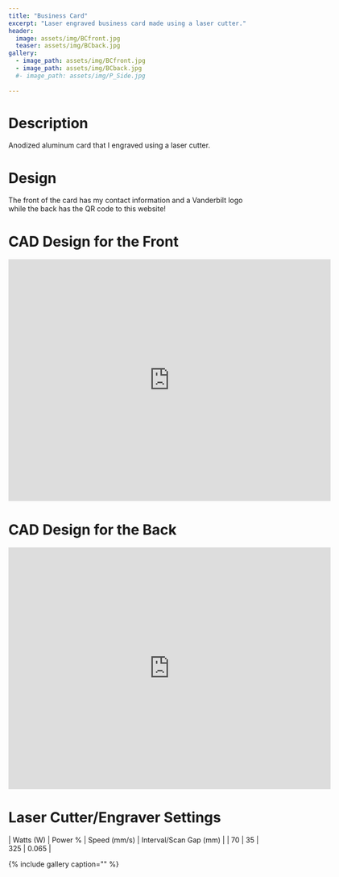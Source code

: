 ```yaml
---
title: "Business Card"
excerpt: "Laser engraved business card made using a laser cutter."
header:
  image: assets/img/BCfront.jpg
  teaser: assets/img/BCback.jpg
gallery:
  - image_path: assets/img/BCfront.jpg
  - image_path: assets/img/BCback.jpg
  #- image_path: assets/img/P_Side.jpg
   
---
```



# Description

Anodized aluminum card that I engraved using a laser cutter. 

# Design

The front of the card has my contact information and a Vanderbilt logo while the back has the QR code to this website!

# CAD Design for the Front
<iframe src="https://vanderbilt1291.autodesk360.com/shares/public/SH30dd5QT870c25f12fcaa6658eb82fde9b7?mode=embed" width="640" height="480" allowfullscreen="true" webkitallowfullscreen="true" mozallowfullscreen="true"  frameborder="0"></iframe>

# CAD Design for the Back
<iframe src="https://vanderbilt1291.autodesk360.com/shares/public/SH30dd5QT870c25f12fc4dcb4ff122d24e97?mode=embed" width="640" height="480" allowfullscreen="true" webkitallowfullscreen="true" mozallowfullscreen="true"  frameborder="0"></iframe>

# Laser Cutter/Engraver Settings

| Watts (W) | Power % | Speed (mm/s) | Interval/Scan Gap (mm) |
| 70 | 35 | 325 | 0.065 |

{% include gallery caption="" %}


